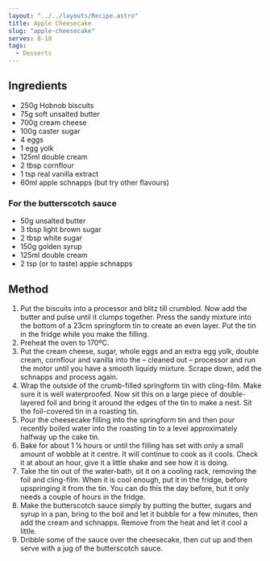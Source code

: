 ```yaml
---
layout: "../../layouts/Recipe.astro"
title: Apple Cheesecake
slug: "apple-cheesecake"
serves: 8-10
tags:
  - Desserts
---
```


## Ingredients

- 250g Hobnob biscuits
- 75g soft unsalted butter
- 700g cream cheese
- 100g caster sugar
- 4 eggs
- 1 egg yolk
- 125ml double cream
- 2 tbsp cornflour
- 1 tsp real vanilla extract
- 60ml apple schnapps (but try other flavours)

### For the butterscotch sauce

- 50g unsalted butter
- 3 tbsp light brown sugar
- 2 tbsp white sugar
- 150g golden syrup
- 125ml double cream
- 2 tsp (or to taste) apple schnapps

## Method

1. Put the biscuits into a processor and blitz till crumbled. Now add the butter and pulse until it clumps together. Press the sandy mixture into the bottom of a 23cm springform tin to create an even layer. Put the tin in the fridge while you make the filling.
1. Preheat the oven to 170ºC.
1. Put the cream cheese, sugar, whole eggs and an extra egg yolk, double cream, cornflour and vanilla into the – cleaned out – processor and run the motor until you have a smooth liquidy mixture. Scrape down, add the schnapps and process again.
1. Wrap the outside of the crumb-filled springform tin with cling-film. Make sure it is well waterproofed. Now sit this on a large piece of double-layered foil and bring it around the edges of the tin to make a nest. Sit the foil-covered tin in a roasting tin.
1. Pour the cheesecake filling into the springform tin and then pour recently boiled water into the roasting tin to a level approximately halfway up the cake tin.
1. Bake for about 1 ¼ hours or until the filling has set with only a small amount of wobble at it centre. It will continue to cook as it cools. Check it at about an hour, give it a little shake and see how it is doing.
1. Take the tin out of the water-bath, sit it on a cooling rack, removing the foil and cling-film. When it is cool enough, put it in the fridge, before upspringing it from the tin. You can do this the day before, but it only needs a couple of hours in the fridge.
1. Make the butterscotch sauce simply by putting the butter, sugars and syrup in a pan, bring to the boil and let it bubble for a few minutes, then add the cream and schnapps. Remove from the heat and let it cool a little.
1. Dribble some of the sauce over the cheesecake, then cut up and then serve with a jug of the butterscotch sauce.
